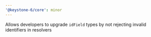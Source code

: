 ```yaml
---
'@keystone-6/core': minor
---
```


Allows developers to upgrade `idField` types by not rejecting invalid identifiers in resolvers
